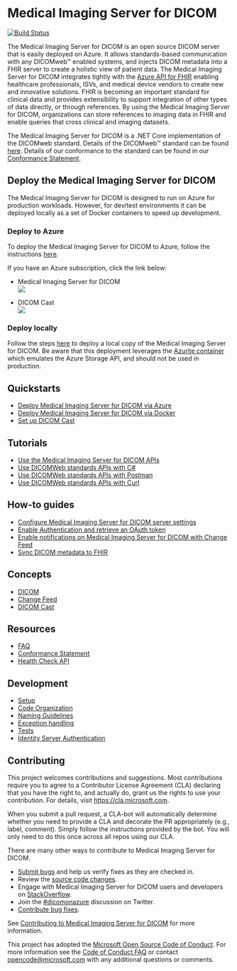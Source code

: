 # Medical Imaging Server for DICOM

 [![Build Status](https://microsofthealthoss.visualstudio.com/DicomServer/_apis/build/status/CI-Build-OSS?branchName=master)](https://microsofthealthoss.visualstudio.com/DicomServer/_build/latest?definitionId=34&branchName=master)

The Medical Imaging Server for DICOM is an open source DICOM server that is easily deployed on Azure. It allows standards-based communication with any DICOMweb&trade; enabled systems, and injects DICOM metadata into a FHIR server to create a holistic view of patient data. The Medical Imaging Server for DICOM integrates tightly with the [Azure API for FHIR](https://docs.microsoft.com/azure/healthcare-apis/) enabling healthcare professionals, ISVs, and medical device vendors to create new and innovative solutions. FHIR is becoming an important standard for clinical data and provides extensibility to support integration of other types of data directly, or through references. By using the Medical Imaging Server for DICOM, organizations can store references to imaging data in FHIR and enable queries that cross clinical and imaging datasets.

The Medical Imaging Server for DICOM is a .NET Core implementation of the DICOMweb standard. Details of the DICOMweb&trade; standard can be found [here](https://www.dicomstandard.org/dicomweb). Details of our conformance to the standard can be found in our [Conformance Statement](docs/resources/conformance-statement.md).

## Deploy the Medical Imaging Server for DICOM

The Medical Imaging Server for DICOM is designed to run on Azure for production workloads. However, for dev/test environments it can be deployed locally as a set of Docker containers to speed up development.

### Deploy to Azure

To deploy the Medical Imaging Server for DICOM to Azure, follow the instructions [here](docs/quickstarts/deploy-via-azure.md).

If you have an Azure subscription, click the link below:

- Medical Imaging Server for DICOM <br/>
    <a href="https://portal.azure.com/#create/Microsoft.Template/uri/https%3A%2F%2Fdcmcistorage.blob.core.windows.net%2Fcibuild%2Fdefault-azuredeploy.json" target="_blank"><img src="https://azuredeploy.net/deploybutton.png"/></a> 

- DICOM Cast <br/>
    <a href="https://portal.azure.com/#create/Microsoft.Template/uri/https%3A%2F%2Fdcmcistorage.blob.core.windows.net%2Fcibuild%2Fdicom-cast%2Fdefault-azuredeploy.json" target="_blank"><img src="https://azuredeploy.net/deploybutton.png"/>
    </a> 

### Deploy locally

Follow the steps [here](docs/development/setup.md) to deploy a local copy of the Medical Imaging Server for DICOM. Be aware that this deployment leverages the [Azurite container](https://github.com/Azure/Azurite) which emulates the Azure Storage API, and should not be used in production.

## Quickstarts

- [Deploy Medical Imaging Server for DICOM via Azure](docs/quickstarts/deploy-via-azure.md)
- [Deploy Medical Imaging Server for DICOM via Docker](docs/quickstarts/deploy-via-docker.md)
- [Set up DICOM Cast](docs/quickstarts/dicom-cast.md)

## Tutorials

- [Use the Medical Imaging Server for DICOM APIs](docs/tutorials/use-the-medical-imaging-server-apis.md)
- [Use DICOMWeb standards APIs with C#](docs/tutorials/use-dicom-web-standard-apis-with-c%23.md)
- [Use DICOMWeb standards APIs with Postman](docs/tutorials/use-dicom-web-standard-apis-with-postman.md)
- [Use DICOMWeb standards APIs with Curl](docs/tutorials/use-dicom-web-standard-apis-with-curl.md)

## How-to guides

- [Configure Medical Imaging Server for DICOM server settings](docs/how-to-guides/configure-dicom-server-settings.md)
- [Enable Authentication and retrieve an OAuth token](docs/how-to-guides/enable-authentication-with-tokens.md)
- [Enable notifications on Medical Imaging Server for DICOM with Change Feed](docs/how-to-guides/pull-changes-from-change-feed.md)
- [Sync DICOM metadata to FHIR](docs/how-to-guides/sync-dicom-metadata-to-fhir.md)

## Concepts

- [DICOM](docs/concepts/dicom.md)
- [Change Feed](docs/concepts/change-feed.md)
- [DICOM Cast](docs/concepts/dicom-cast.md)

## Resources

- [FAQ](docs/resources/faq.md)
- [Conformance Statement](docs/resources/conformance-statement.md)
- [Health Check API](docs/resources/health-check-api.md)

## Development

- [Setup](docs/development/setup.md)
- [Code Organization](docs/development/code-organization.md)
- [Naming Guidelines](docs/development/naming-guidelines.md)
- [Exception handling](docs/development/exception-handling.md)
- [Tests](docs/development/tests.md)
- [Identity Server Authentication](docs/development/identity-server-authentication.md)

## Contributing

This project welcomes contributions and suggestions.  Most contributions require you to agree to a
Contributor License Agreement (CLA) declaring that you have the right to, and actually do, grant us
the rights to use your contribution. For details, visit https://cla.microsoft.com.

When you submit a pull request, a CLA-bot will automatically determine whether you need to provide
a CLA and decorate the PR appropriately (e.g., label, comment). Simply follow the instructions
provided by the bot. You will only need to do this once across all repos using our CLA.

There are many other ways to contribute to Medical Imaging Server for DICOM.
* [Submit bugs](https://github.com/Microsoft/dicom-server/issues) and help us verify fixes as they are checked in.
* Review the [source code changes](https://github.com/Microsoft/dicom-server/pulls).
* Engage with Medical Imaging Server for DICOM users and developers on [StackOverflow](https://stackoverflow.com/questions/tagged/medical-imaging-server-for-dicom).
* Join the [#dicomonazure](https://twitter.com/hashtag/dicomonazure?f=tweets&vertical=default) discussion on Twitter.
* [Contribute bug fixes](CONTRIBUTING.md).

See [Contributing to Medical Imaging Server for DICOM](CONTRIBUTING.md) for more information.

This project has adopted the [Microsoft Open Source Code of Conduct](https://opensource.microsoft.com/codeofconduct/).
For more information see the [Code of Conduct FAQ](https://opensource.microsoft.com/codeofconduct/faq/) or
contact [opencode@microsoft.com](mailto:opencode@microsoft.com) with any additional questions or comments.
